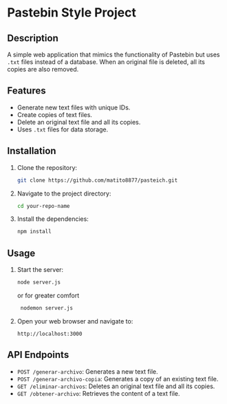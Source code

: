 # Pastebin Style Project

## Description
A simple web application that mimics the functionality of Pastebin but uses `.txt` files instead of a database. When an original file is deleted, all its copies are also removed.

## Features
- Generate new text files with unique IDs.
- Create copies of text files.
- Delete an original text file and all its copies.
- Uses `.txt` files for data storage.

## Installation
1. Clone the repository:
    ```bash
    git clone https://github.com/matito8877/pasteich.git
    ```
2. Navigate to the project directory:
    ```bash
    cd your-repo-name
    ```
3. Install the dependencies:
    ```bash
    npm install
    ```

## Usage
1. Start the server:
    ```bash
    node server.js
    ```
    or for greater comfort
   ```bash
    nodemon server.js
    ```
3. Open your web browser and navigate to:
    ```
    http://localhost:3000
    ```

## API Endpoints
- `POST /generar-archivo`: Generates a new text file.
- `POST /generar-archivo-copia`: Generates a copy of an existing text file.
- `GET /eliminar-archivos`: Deletes an original text file and all its copies.
- `GET /obtener-archivo`: Retrieves the content of a text file.
